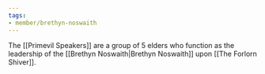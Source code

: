```yaml
---
tags:
- member/brethyn-noswaith
---
```


The [[Primevil Speakers]] are a group of 5 elders who function as the leadership of the [[Brethyn Noswaith|Brethyn Noswaith]] upon [[The Forlorn Shiver]]. 